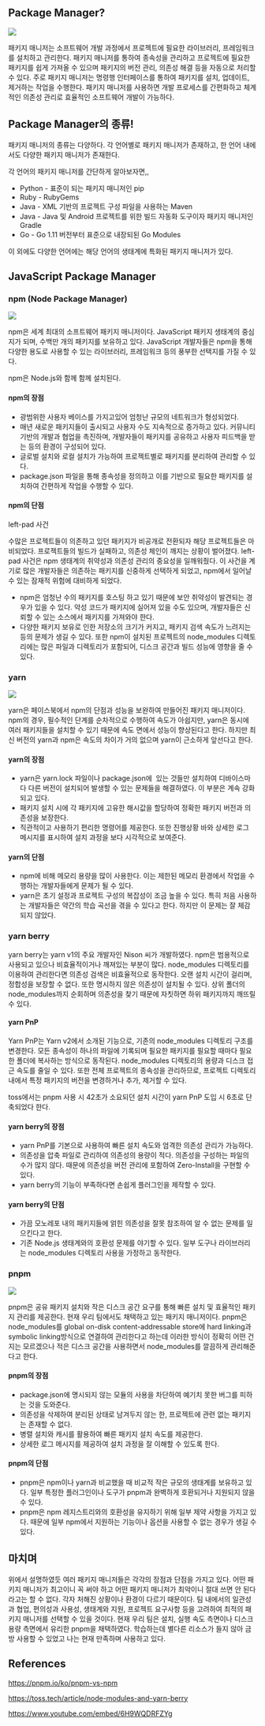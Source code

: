 ## Package Manager?

<img src="https://img1.daumcdn.net/thumb/R1280x0/?scode=mtistory2&fname=https%3A%2F%2Fblog.kakaocdn.net%2Fdn%2FbCgrM3%2FbtskfYDmg1h%2FhdkLIdfSvU7WAk7CRBPDzk%2Fimg.png">

패키지 매니저는 소프트웨어 개발 과정에서 프로젝트에 필요한 라이브러리, 프레임워크를 설치하고 관리한다. 패키지 매니저를 통하여 종속성을 관리하고 프로젝트에 필요한 패키지를 쉽게 가져올 수 있으며 패키지의 버전 관리, 의존성 해결 등을 자동으로 처리할 수 있다. 주로 패키지 매니저는 명령행 인터페이스를 통하여 패키지를 설치, 업데이트, 제거하는 작업을 수행한다. 패키지 매니저를 사용하면 개발 프로세스를 간편화하고 체계적인 의존성 관리로 효율적인 소프트웨어 개발이 가능하다.

## Package Manager의 종류!

패키지 매니저의 종류는 다양하다. 각 언어별로 패키지 매니저가 존재하고, 한 언어 내에서도 다양한 패키지 매니저가 존재한다.

각 언어의 패키지 매니저를 간단하게 알아보자면,,

- Python - 표준이 되는 패키지 매니저인 pip
- Ruby - RubyGems
- Java - XML 기반의 프로젝트 구성 파일을 사용하는 Maven
- Java - Java 및 Android 프로젝트를 위한 빌드 자동화 도구이자 패키지 매니저인 Gradle
- Go - Go 1.11 버전부터 표준으로 내장되된 Go Modules

이 외에도 다양한 언어에는 해당 언어의 생태계에 특화된 패키지 매니저가 있다.

## JavaScript Package Manager

### npm (Node Package Manager)

<img src="https://img1.daumcdn.net/thumb/R1280x0/?scode=mtistory2&fname=https%3A%2F%2Fblog.kakaocdn.net%2Fdn%2FM0j85%2FbtskiyXwezV%2FObaY9ZuQ1LRukAaRkUcaqK%2Fimg.png">

npm은 세계 최대의 소프트웨어 패키지 매니저이다. JavaScript 패키지 생태계의 중심지가 되며, 수백만 개의 패키지를 보유하고 있다. JavaScript 개발자들은 npm을 통해 다양한 용도로 사용할 수 있는 라이브러리, 프레임워크 등의 풍부한 선택지를 가질 수 있다.

npm은 Node.js와 함께 함께 설치된다.

#### npm의 장점

- 광범위한 사용자 베이스를 가지고있어 엄청난 규모의 네트워크가 형성되었다.
- 매년 새로운 패키지들이 출시되고 사용자 수도 지속적으로 증가하고 있다. 커뮤니티 기반의 개발과 협업을 촉진하며, 개발자들이 패키지를 공유하고 사용자 피드백을 받는 등의 환경이 구성되어 있다.
- 글로벌 설치와 로컬 설치가 가능하여 프로젝트별로 패키지를 분리하여 관리할 수 있다.
- package.json 파일을 통해 종속성을 정의하고 이를 기반으로 필요한 패키지를 설치하여 간편하게 작업을 수행할 수 있다.

#### npm의 단점

left-pad 사건

수많은 프로젝트들이 의존하고 있던 패키지가 비공개로 전환되자 해당 프로젝트들은 마비되었다. 프로젝트들의 빌드가 실패하고, 의존성 체인이 깨지는 상황이 벌어졌다. left-pad 사건은 npm 생태계의 취약성과 의존성 관리의 중요성을 일깨워줬다. 이 사건을 계기로 많은 개발자들은 의존하는 패키지를 신중하게 선택하게 되었고, npm에서 일어날 수 있는 잠재적 위험에 대비하게 되었다.

- npm은 엄청난 수의 패키지를 호스팅 하고 있기 때문에 보안 취약성이 발견되는 경우가 있을 수 있다. 악성 코드가 패키지에 실어져 있을 수도 있으며, 개발자들은 신뢰할 수 있는 소스에서 패키지를 가져와야 한다.
- 다양한 패키지 보유로 인한 저장소의 크기가 커지고, 패키지 검색 속도가 느려지는 등의 문제가 생길 수 있다. 또한 npm이 설치된 프로젝트의 node_modules 디렉토리에는 많은 파일과 디렉토리가 포함되어, 디스크 공간과 빌드 성능에 영향을 줄 수 있다.

### yarn

<img src="https://img1.daumcdn.net/thumb/R1280x0/?scode=mtistory2&fname=https%3A%2F%2Fblog.kakaocdn.net%2Fdn%2FqXSeY%2Fbtskgd082Lk%2FIUYdQ9IxMGLMf2fP3x7Ne1%2Fimg.png">

yarn은 페이스북에서 npm의 단점과 성능을 보완하여 만들어진 패키지 매니저이다. npm의 경우, 필수적인 단계를 순차적으로 수행하여 속도가 아쉽지만, yarn은 동시에 여러 패키지들을 설치할 수 있기 때문에 속도 면에서 성능이 향상된다고 한다. 하지만 최신 버전의 yarn과 npm은 속도의 차이가 거의 없으며 yarn이 근소하게 앞선다고 한다.

#### yarn의 장점

- yarn은 yarn.lock 파일이나 package.json에  있는 것들만 설치하여 디바이스마다 다른 버전이 설치되어 발생할 수 있는 문제들을 해결하였다. 이 부분은 계속 강화되고 있다.
- 패키지 설치 시에 각 패키지에 고유한 해시값을 할당하여 정확한 패키지 버전과 의존성을 보장한다.
- 직관적이고 사용하기 편리한 명령어를 제공한다. 또한 진행상황 바와 상세한 로그 메시지를 표시하여 설치 과정을 보다 시각적으로 보여준다.

#### yarn의 단점

- npm에 비해 메모리 용량을 많이 사용한다. 이는 제한된 메모리 환경에서 작업을 수행하는 개발자들에게 문제가 될 수 있다.
- yarn은 초기 설정과 프로젝트 구성의 복잡성이 조금 높을 수 있다. 특히 처음 사용하는 개발자들은 약간의 학습 곡선을 겪을 수 있다고 한다. 하지만 이 문제는 잘 체감되지 않았다.

### yarn berry

yarn berry는 yarn v1의 주요 개발자인 Nison 씨가 개발하였다. npm은 범용적으로 사용되고 있으나 비효율적이거나 깨져있는 부분이 많다. node_modules 디렉토리를 이용하여 관리한다면 의존성 검색은 비효율적으로 동작한다. 오랜 설치 시간이 걸리며, 정합성을 보장할 수 없다. 또한 명시하지 않은 의존성이 설치될 수 있다. 상위 폴더의 node_modules까지 순회하며 의존성을 찾기 때문에 자칫하면 하위 패키지까지 깨뜨릴 수 있다.

#### yarn PnP

Yarn PnP는 Yarn v2에서 소개된 기능으로, 기존의 node_modules 디렉토리 구조를 변경한다. 모든 종속성이 하나의 파일에 기록되며 필요한 패키지를 필요할 때마다 필요한 폴더에 복사하는 방식으로 동작된다. node_modules 디렉토리의 용량과 디스크 접근 속도를 줄일 수 있다. 또한 전체 프로젝트의 종속성을 관리하므로, 프로젝트 디렉토리 내에서 특정 패키지의 버전을 변경하거나 추가, 제거할 수 있다.

toss에서는 pnpm 사용 시 42초가 소요되던 설치 시간이 yarn PnP 도입 시 6초로 단축되었다 한다.

#### yarn berry의 장점

- yarn PnP를 기본으로 사용하여 빠른 설치 속도와 엄격한 의존성 관리가 가능하다.
- 의존성을 압축 파일로 관리하여 의존성의 용량이 적다. 의존성을 구성하는 파일의 수가 많지 않다. 때문에 의존성을 버전 관리에 포함하여 Zero-Install을 구현할 수 있다.
- yarn berry의 기능이 부족하다면 손쉽게 플러그인을 제작할 수 있다.

#### yarn berry의 단점

- 가끔 모노레포 내의 패키지들에 얽힌 의존성을 잘못 참조하여 알 수 없는 문제를 일으킨다고 한다.
- 기존 Node.js 생태계와의 호환성 문제를 야기할 수 있다. 일부 도구나 라이브러리는 node_modules 디렉토리 사용을 가정하고 동작한다.

### pnpm

<img src="https://img1.daumcdn.net/thumb/R1280x0/?scode=mtistory2&fname=https%3A%2F%2Fblog.kakaocdn.net%2Fdn%2FztuZ0%2FbtskhKYfgNn%2FKenfT79f0pPWsn9fPlbhJ1%2Fimg.png">

pnpm은 공유 패키지 설치와 작은 디스크 공간 요구를 통해 빠른 설치 및 효율적인 패키지 관리를 제공한다. 현재 우리 팀에서도 채택하고 있는 패키지 매니저이다. pnpm은 node_modules를 global on-disk content-addressable store에 hard linking과 symbolic linking방식으로 연결하여 관리한다고 하는데 이러한 방식이 정확히 어떤 건지는 모르겠으나 적은 디스크 공간을 사용하면서 node_modules를 깔끔하게 관리해준다고 한다.

#### pnpm의 장점

- package.json에 명시되지 않는 모듈의 사용을 차단하여 예기치 못한 버그를 피하는 것을 도와준다.
- 의존성을 삭제하여 분리된 상태로 남겨두지 않는 한, 프로젝트에 관련 없는 패키지는 존재할 수 없다.
- 병렬 설치와 캐시를 활용하여 빠른 패키지 설치 속도를 제공한다.
- 상세한 로그 메시지를 제공하여 설치 과정을 잘 이해할 수 있도록 한다.

#### pnpm의 단점

- pnpm은 npm이나 yarn과 비교했을 때 비교적 작은 규모의 생태계를 보유하고 있다. 일부 특정한 플러그인이나 도구가 pnpm과 완벽하게 호환되거나 지원되지 않을 수 있다.
- pnpm은 npm 레지스트리와의 호환성을 유지하기 위해 일부 제약 사항을 가지고 있다. 때문에 일부 npm에서 지원하는 기능이나 옵션을 사용할 수 없는 경우가 생길 수 있다.

## 마치며

위에서 설명하였듯 여러 패키지 매니저들은 각각의 장점과 단점을 가지고 있다. 어떤 패키지 매니저가 최고이니 꼭 써야 하고 어떤 패키지 매니저가 최악이니 절대 쓰면 안 된다라고는 할 수 없다. 각자 처해진 상황이나 환경이 다르기 때문이다. 팀 내에서의 일관성과 협업, 편의성과 사용성, 생태계와 지원, 프로젝트 요구사항 등을 고려하여 최적의 패키지 매니저를 선택할 수 있을 것이다. 현재 우리 팀은 설치, 실행 속도 측면이나 디스크 용량 측면에서 유리한 pnpm을 채택하였다. 학습하는데 별다른 리소스가 들지 않아 금방 사용할 수 있었고 나는 현재 만족하며 사용하고 있다.

## References

https://pnpm.io/ko/pnpm-vs-npm

https://toss.tech/article/node-modules-and-yarn-berry

https://www.youtube.com/embed/6H9WQDRFZYg

